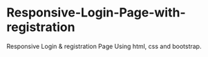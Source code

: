 # Responsive-Login-Page-with-registration
Responsive Login & registration Page Using html, css and bootstrap.
